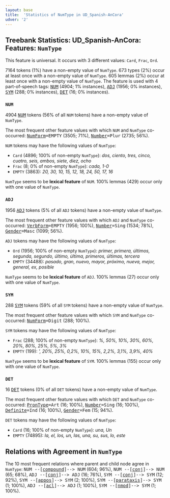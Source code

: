 ```yaml
---
layout: base
title:  'Statistics of NumType in UD_Spanish-AnCora'
udver: '2'
---
```


## Treebank Statistics: UD_Spanish-AnCora: Features: `NumType`

This feature is universal.
It occurs with 3 different values: `Card`, `Frac`, `Ord`.

7164 tokens (1%) have a non-empty value of `NumType`.
673 types (2%) occur at least once with a non-empty value of `NumType`.
605 lemmas (2%) occur at least once with a non-empty value of `NumType`.
The feature is used with 4 part-of-speech tags: <tt><a href="es_ancora-pos-NUM.html">NUM</a></tt> (4904; 1% instances), <tt><a href="es_ancora-pos-ADJ.html">ADJ</a></tt> (1956; 0% instances), <tt><a href="es_ancora-pos-SYM.html">SYM</a></tt> (288; 0% instances), <tt><a href="es_ancora-pos-DET.html">DET</a></tt> (16; 0% instances).

### `NUM`

4904 <tt><a href="es_ancora-pos-NUM.html">NUM</a></tt> tokens (56% of all `NUM` tokens) have a non-empty value of `NumType`.

The most frequent other feature values with which `NUM` and `NumType` co-occurred: <tt><a href="es_ancora-feat-NumForm.html">NumForm</a></tt><tt>=EMPTY</tt> (3505; 71%), <tt><a href="es_ancora-feat-Number.html">Number</a></tt><tt>=Plur</tt> (2735; 56%).

`NUM` tokens may have the following values of `NumType`:

* `Card` (4896; 100% of non-empty `NumType`): <em>dos, ciento, tres, cinco, cuatro, seis, ambos, siete, diez, ocho</em>
* `Frac` (8; 0% of non-empty `NumType`): <em>cada, 1-0</em>
* `EMPTY` (3863): <em>20, 30, 10, 15, 12, 18, 24, 50, 17, 16</em>

`NumType` seems to be **lexical feature** of `NUM`. 100% lemmas (429) occur only with one value of `NumType`.

### `ADJ`

1956 <tt><a href="es_ancora-pos-ADJ.html">ADJ</a></tt> tokens (5% of all `ADJ` tokens) have a non-empty value of `NumType`.

The most frequent other feature values with which `ADJ` and `NumType` co-occurred: <tt><a href="es_ancora-feat-VerbForm.html">VerbForm</a></tt><tt>=EMPTY</tt> (1956; 100%), <tt><a href="es_ancora-feat-Number.html">Number</a></tt><tt>=Sing</tt> (1534; 78%), <tt><a href="es_ancora-feat-Gender.html">Gender</a></tt><tt>=Masc</tt> (1099; 56%).

`ADJ` tokens may have the following values of `NumType`:

* `Ord` (1956; 100% of non-empty `NumType`): <em>primer, primera, últimos, segunda, segundo, último, última, primeros, últimas, tercera</em>
* `EMPTY` (34488): <em>pasado, gran, nuevo, mayor, próximo, nueva, mejor, general, ex, posible</em>

`NumType` seems to be **lexical feature** of `ADJ`. 100% lemmas (27) occur only with one value of `NumType`.

### `SYM`

288 <tt><a href="es_ancora-pos-SYM.html">SYM</a></tt> tokens (59% of all `SYM` tokens) have a non-empty value of `NumType`.

The most frequent other feature values with which `SYM` and `NumType` co-occurred: <tt><a href="es_ancora-feat-NumForm.html">NumForm</a></tt><tt>=Digit</tt> (288; 100%).

`SYM` tokens may have the following values of `NumType`:

* `Frac` (288; 100% of non-empty `NumType`): <em>%, 50%, 10%, 30%, 60%, 20%, 80%, 25%, 5%, 3%</em>
* `EMPTY` (199): <em>', 20%, 25%, 0,2%, 10%, 15%, 2,2%, 3,1%, 3,9%, 40%</em>

`NumType` seems to be **lexical feature** of `SYM`. 100% lemmas (155) occur only with one value of `NumType`.

### `DET`

16 <tt><a href="es_ancora-pos-DET.html">DET</a></tt> tokens (0% of all `DET` tokens) have a non-empty value of `NumType`.

The most frequent other feature values with which `DET` and `NumType` co-occurred: <tt><a href="es_ancora-feat-PronType.html">PronType</a></tt><tt>=Art</tt> (16; 100%), <tt><a href="es_ancora-feat-Number.html">Number</a></tt><tt>=Sing</tt> (16; 100%), <tt><a href="es_ancora-feat-Definite.html">Definite</a></tt><tt>=Ind</tt> (16; 100%), <tt><a href="es_ancora-feat-Gender.html">Gender</a></tt><tt>=Fem</tt> (15; 94%).

`DET` tokens may have the following values of `NumType`:

* `Card` (16; 100% of non-empty `NumType`): <em>una, Un</em>
* `EMPTY` (74895): <em>la, el, los, un, las, una, su, sus, lo, este</em>

## Relations with Agreement in `NumType`

The 10 most frequent relations where parent and child node agree in `NumType`:
<tt>NUM --[<tt><a href="es_ancora-dep-compound.html">compound</a></tt>]--> NUM</tt> (604; 96%),
<tt>NUM --[<tt><a href="es_ancora-dep-conj.html">conj</a></tt>]--> NUM</tt> (65; 68%),
<tt>ADJ --[<tt><a href="es_ancora-dep-conj.html">conj</a></tt>]--> ADJ</tt> (16; 76%),
<tt>SYM --[<tt><a href="es_ancora-dep-conj.html">conj</a></tt>]--> SYM</tt> (12; 92%),
<tt>SYM --[<tt><a href="es_ancora-dep-appos.html">appos</a></tt>]--> SYM</tt> (2; 100%),
<tt>SYM --[<tt><a href="es_ancora-dep-parataxis.html">parataxis</a></tt>]--> SYM</tt> (1; 100%),
<tt>ADJ --[<tt><a href="es_ancora-dep-acl.html">acl</a></tt>]--> ADJ</tt> (1; 100%),
<tt>SYM --[<tt><a href="es_ancora-dep-nmod.html">nmod</a></tt>]--> SYM</tt> (1; 100%).


